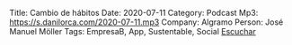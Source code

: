Title: Cambio de hábitos
Date: 2020-07-11
Category: Podcast
Mp3: https://s.danilorca.com/2020-07-11.mp3
Company: Algramo
Person: José Manuel Möller
Tags: EmpresaB, App, Sustentable, Social
<a href="https://s.danilorca.com/2020-07-11.mp3" type="audio/mpeg">
Escuchar
</a>
